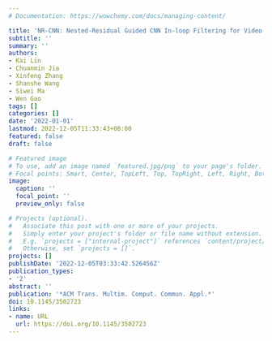 ```yaml
---
# Documentation: https://wowchemy.com/docs/managing-content/

title: 'NR-CNN: Nested-Residual Guided CNN In-loop Filtering for Video Coding'
subtitle: ''
summary: ''
authors:
- Kai Lin
- Chuanmin Jia
- Xinfeng Zhang
- Shanshe Wang
- Siwei Ma
- Wen Gao
tags: []
categories: []
date: '2022-01-01'
lastmod: 2022-12-05T11:33:43+08:00
featured: false
draft: false

# Featured image
# To use, add an image named `featured.jpg/png` to your page's folder.
# Focal points: Smart, Center, TopLeft, Top, TopRight, Left, Right, BottomLeft, Bottom, BottomRight.
image:
  caption: ''
  focal_point: ''
  preview_only: false

# Projects (optional).
#   Associate this post with one or more of your projects.
#   Simply enter your project's folder or file name without extension.
#   E.g. `projects = ["internal-project"]` references `content/project/deep-learning/index.md`.
#   Otherwise, set `projects = []`.
projects: []
publishDate: '2022-12-05T03:33:42.526456Z'
publication_types:
- '2'
abstract: ''
publication: '*ACM Trans. Multim. Comput. Commun. Appl.*'
doi: 10.1145/3502723
links:
- name: URL
  url: https://doi.org/10.1145/3502723
---
```


